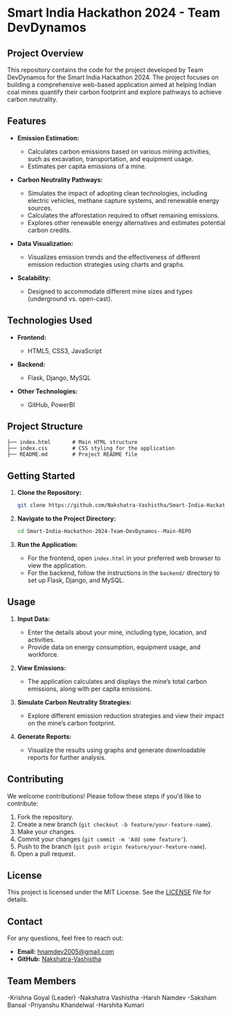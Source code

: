 
# **Smart India Hackathon 2024 - Team DevDynamos**

## **Project Overview**

This repository contains the code for the project developed by Team DevDynamos for the Smart India Hackathon 2024. The project focuses on building a comprehensive web-based application aimed at helping Indian coal mines quantify their carbon footprint and explore pathways to achieve carbon neutrality.

## **Features**

- **Emission Estimation:**
  - Calculates carbon emissions based on various mining activities, such as excavation, transportation, and equipment usage.
  - Estimates per capita emissions of a mine.

- **Carbon Neutrality Pathways:**
  - Simulates the impact of adopting clean technologies, including electric vehicles, methane capture systems, and renewable energy sources.
  - Calculates the afforestation required to offset remaining emissions.
  - Explores other renewable energy alternatives and estimates potential carbon credits.

- **Data Visualization:**
  - Visualizes emission trends and the effectiveness of different emission reduction strategies using charts and graphs.

- **Scalability:**
  - Designed to accommodate different mine sizes and types (underground vs. open-cast).

## **Technologies Used**

- **Frontend:**
  - HTML5, CSS3, JavaScript

- **Backend:**
  - Flask, Django, MySQL

- **Other Technologies:**
  - GitHub, PowerBI

## **Project Structure**

```
├── index.html       # Main HTML structure
├── index.css        # CSS styling for the application
├── README.md        # Project README file
```

## **Getting Started**

1. **Clone the Repository:**

   ```bash
   git clone https://github.com/Nakshatra-Vashistha/Smart-India-Hackathon-2024-Team-DevDynamos--Main-REPO.git
   ```

2. **Navigate to the Project Directory:**

   ```bash
   cd Smart-India-Hackathon-2024-Team-DevDynamos--Main-REPO
   ```

3. **Run the Application:**

   - For the frontend, open `index.html` in your preferred web browser to view the application.
   - For the backend, follow the instructions in the `backend/` directory to set up Flask, Django, and MySQL.

## **Usage**

1. **Input Data:**
   - Enter the details about your mine, including type, location, and activities.
   - Provide data on energy consumption, equipment usage, and workforce.

2. **View Emissions:**
   - The application calculates and displays the mine’s total carbon emissions, along with per capita emissions.

3. **Simulate Carbon Neutrality Strategies:**
   - Explore different emission reduction strategies and view their impact on the mine’s carbon footprint.

4. **Generate Reports:**
   - Visualize the results using graphs and generate downloadable reports for further analysis.

## **Contributing**

We welcome contributions! Please follow these steps if you'd like to contribute:

1. Fork the repository.
2. Create a new branch (`git checkout -b feature/your-feature-name`).
3. Make your changes.
4. Commit your changes (`git commit -m 'Add some feature'`).
5. Push to the branch (`git push origin feature/your-feature-name`).
6. Open a pull request.

## **License**

This project is licensed under the MIT License. See the [LICENSE](LICENSE) file for details.

## **Contact**

For any questions, feel free to reach out:

- **Email:** hnamdev2005@gmail.com
- **GitHub:** [Nakshatra-Vashistha](https://github.com/harshnamd)

## **Team Members**

  -Krishna Goyal (Leader)
  -Nakshatra Vashistha
  -Harsh Namdev
  -Saksham Bansal
  -Priyanshu Khandelwal
  -Harshita Kumari
